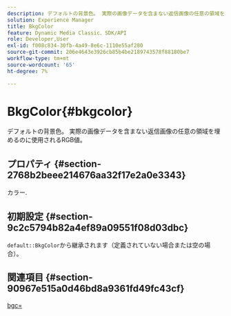 ```yaml
---
description: デフォルトの背景色。 実際の画像データを含まない返信画像の任意の領域を埋めるのに使用されるRGB値。
solution: Experience Manager
title: BkgColor
feature: Dynamic Media Classic、SDK/API
role: Developer,User
exl-id: f008c834-30fb-4a49-8e6c-1110e55af280
source-git-commit: 206e4643e3926cb85b4be2189743578f88180be7
workflow-type: tm+mt
source-wordcount: '65'
ht-degree: 7%

---
```


# BkgColor{#bkgcolor}

デフォルトの背景色。 実際の画像データを含まない返信画像の任意の領域を埋めるのに使用されるRGB値。

## プロパティ {#section-2768b2beee214676aa32f17e2a0e3343}

カラー.

## 初期設定 {#section-9c2c5794b82a4ef89a09551f08d03dbc}

`default::BkgColor`から継承されます（定義されていない場合または空の場合）。

## 関連項目 {#section-90967e515a0d46bd8a9361fd49fc43cf}

[bgc=](../../../../../is-api/http-ref/image-serving-api-ref/c-http-protocol-reference/c-command-reference/r-bgc.md#reference-53376175f617446fbe5c69120f834b88)
